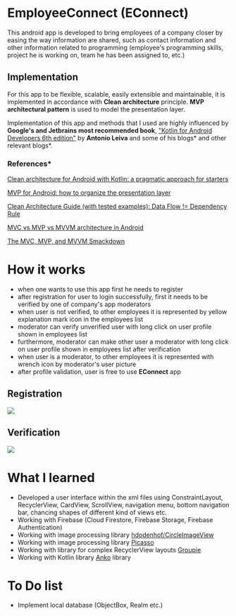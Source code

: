 # EmployeeConnect  (EConnect)

This android app is developed to bring employees of a company closer by easing the way information are shared, such as contact information and other information related to programming (employee's programming skills, project he is working on, team he has been assigned to, etc.)

## Implementation

 For this app to be flexible, scalable, easily extensible and maintainable, it is implemented in accordance with **Clean architecture** principle. **MVP architectural pattern** is used to model the presentation layer.

Implementation of this app and methods that I used are highly influenced by **Google's and Jetbrains most recommended book**, ["Kotlin for Android Developers 6th edition"](https://antonioleiva.com/kotlin-android-developers-book/) by **Antonio Leiva** and some of his blogs* and other relevant blogs*.

### References*

[Clean architecture for Android with Kotlin: a pragmatic approach for starters](https://antonioleiva.com/clean-architecture-android/)

[MVP for Android: how to organize the presentation layer](https://antonioleiva.com/mvp-android/)

[Clean Architecture Guide (with tested examples): Data Flow != Dependency Rule](https://proandroiddev.com/clean-architecture-data-flow-dependency-rule-615ffdd79e29)

[MVC vs MVP vs MVVM architecture in Android](https://blog.mindorks.com/mvc-mvp-mvvm-architecture-in-android)

[The MVC, MVP, and MVVM Smackdown](https://academy.realm.io/posts/eric-maxwell-mvc-mvp-and-mvvm-on-android/)


# How it works
- when one wants to use this app  first he needs to register
- after registration for user to login successfully, first it needs to be verified by one of company's app moderators
- when user is not verified, to other employees it is represented by yellow explanation mark icon in the employees list
- moderator can verify unverified user with long click on user profile shown in employees list
- furthermore, moderator can make other user a moderator with long click on user profile shown in employees list after verification
- when user is a moderator, to other employees it is represented with wrench icon by moderator's user picture  
- after profile validation, user is free to use **EConnect** app

## Registration  
![](https://media.giphy.com/media/ZFnwXWWuYVg8F17SEH/giphy.gif)  

## Verification  
![](https://media.giphy.com/media/U5Op3ycS23DYmgMuGg/giphy.gif)  

# What I learned
 - Developed a user interface within the xml files using ConstraintLayout, RecyclerView, CardView, ScrollView, navigation menu, bottom navigation bar, chancing shapes of different kind of views etc.
 - Working with Firebase (Cloud Firestore, Firebase Storage, Firebase Authentication)
 - Working with image processing library [hdodenhof/CircleImageView](https://github.com/hdodenhof/CircleImageView)
- Working with image processing library [Picasso](https://square.github.io/picasso/)
- Working with library for complex RecyclerView layouts [Groupie](https://github.com/lisawray/groupie)
- Working with Kotlin library [Anko](https://github.com/Kotlin/anko) library

# To Do list
- Implement local database (ObjectBox, Realm etc.)
